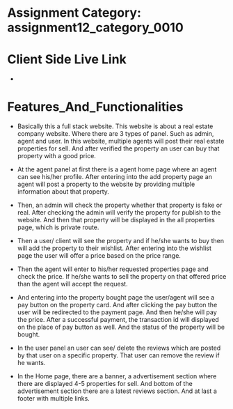 # Assignment Category: assignment12_category_0010

# Client Side Live Link 
- 


# Features_And_Functionalities

- Basically this a full stack website. This website is about a real estate company website. Where there are 3 types of panel. Such as admin, agent and user. In this website, multiple agents will post their real estate properties for sell. And after verified the property an user can buy that property with a good price.

- At the agent panel at first there is a agent home page where an agent can see his/her profile. After entering into the add property page an agent will post a property to the website by providing multiple information about that property. 

- Then, an admin will check the property whether that property is fake or real. After checking the admin will verify the property for publish to the website. And then that property will be displayed in the all properties page, which is private route. 

- Then a user/ client will see the property and if he/she wants to buy then will add the property to their wishlist. After entering into the wishlist page the user will offer a price based on the price range.

- Then the agent will enter to his/her requested properties page and check the price. If he/she wants to sell the property on that offered price than the agent will accept the request. 

- And entering into the property bought page the user/agent will see a pay button on the property card. And after clicking the pay button the user will be redirected to the payment page. And then he/she will pay the price. After a successful payment, the transaction id will displayed on the place of pay button as well. And the status of the property will be bought. 

- In the user panel an user can see/ delete the reviews which are posted by that user on a specific property. That user can remove the review if he wants. 

- In the Home page, there are a banner, a advertisement section where there are displayed 4-5 properties for sell. And bottom of the advertisement section there are a latest reviews section. And at last a footer with multiple links. 
